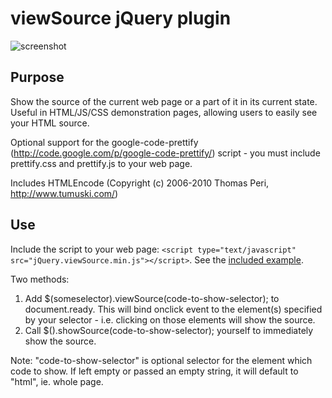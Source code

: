 # viewSource jQuery plugin

![screenshot](http://dukelupus.com/images/jQuery.viewSource.png)

## Purpose
Show the source of the current web page or a part of it in its current state. Useful in HTML/JS/CSS demonstration pages, allowing users to easily see your HTML source.

Optional support for the google-code-prettify (http://code.google.com/p/google-code-prettify/) script - you must include prettify.css and prettify.js to your web page.

Includes HTMLEncode (Copyright (c) 2006-2010 Thomas Peri, http://www.tumuski.com/) 

## Use
Include the script to your web page: `<script type="text/javascript" src="jQuery.viewSource.min.js"></script>`. See the [included example](https://github.com/SanderSade/jQuery.viewSource/tree/master/example).

Two methods:
1. Add $(someselector).viewSource(code-to-show-selector); to document.ready. This will bind onclick event to the element(s) specified by your selector - i.e. clicking on those elements will show the source.
2. Call $().showSource(code-to-show-selector); yourself to immediately show the source.

Note: "code-to-show-selector" is optional selector for the element which code to show. If left empty or passed an empty string, it will default to "html", ie. whole page.
